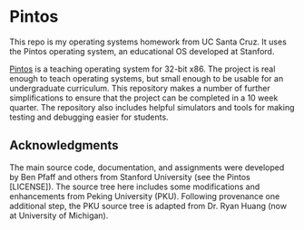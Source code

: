 # Pintos
This repo is my operating systems homework from UC Santa Cruz. It uses the Pintos operating system, an educational OS developed at Stanford.

[Pintos](http://pintos-os.org) is a teaching operating system for 32-bit x86.
The project is real enough to teach operating systems, but small enough to be
usable for an undergraduate curriculum.  This repository makes a number of
further simplifications to ensure that the project can be completed in a 10 week
quarter.  The repository also includes helpful simulators and tools for making
testing and debugging easier for students.

## Acknowledgments

The main source code, documentation, and assignments were developed by Ben Pfaff
and others from Stanford University (see the Pintos [LICENSE]).  The source tree
here includes some modifications and enhancements from Peking University (PKU).
Following provenance one additional step, the PKU source tree is adapted from
Dr. Ryan Huang (now at University of Michigan).
